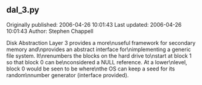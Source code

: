 ## dal_3.py 
Originally published: 2006-04-26 10:01:43 
Last updated: 2006-04-26 10:01:43 
Author: Stephen Chappell 
 
Disk Abstraction Layer 3 provides a more\nuseful framework for secondary memory and\nprovides an abstract interface for\nimplementing a generic file system. It\nrenumbers the blocks on the hard drive to\nstart at block 1 so that block 0 can be\nconsidered a NULL reference. At a lower\nlevel, block 0 would be seen to be where\nthe OS can keep a seed for its random\nnumber generator (interface provided).